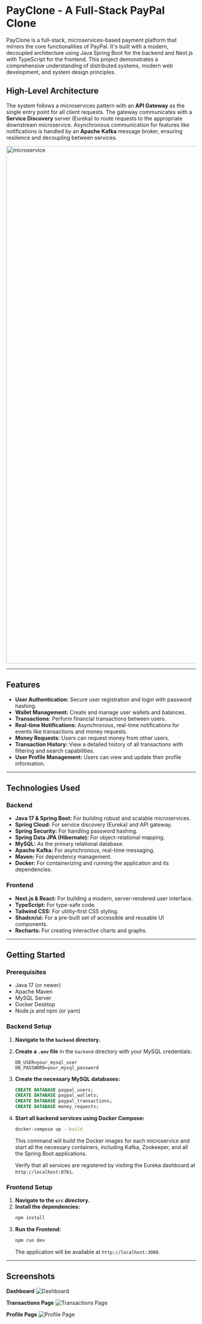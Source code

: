 # PayClone - A Full-Stack PayPal Clone

PayClone is a full-stack, microservices-based payment platform that mirrors the core functionalities of PayPal. It's built with a modern, decoupled architecture using Java Spring Boot for the backend and Next.js with TypeScript for the frontend. This project demonstrates a comprehensive understanding of distributed systems, modern web development, and system design principles.

## High-Level Architecture

The system follows a microservices pattern with an **API Gateway** as the single entry point for all client requests. The gateway communicates with a **Service Discovery** server (Eureka) to route requests to the appropriate downstream microservice. Asynchronous communication for features like notifications is handled by an **Apache Kafka** message broker, ensuring resilience and decoupling between services.



<img width="1493" height="1373" alt="microservice" src="https://github.com/user-attachments/assets/7e3b0ae2-be14-4f46-941f-ee7166f1ebca" />



---

## Features

* **User Authentication:** Secure user registration and login with password hashing.
* **Wallet Management:** Create and manage user wallets and balances.
* **Transactions:** Perform financial transactions between users.
* **Real-time Notifications:** Asynchronous, real-time notifications for events like transactions and money requests.
* **Money Requests:** Users can request money from other users.
* **Transaction History:** View a detailed history of all transactions with filtering and search capabilities.
* **User Profile Management:** Users can view and update their profile information.

---

## Technologies Used

### Backend

* **Java 17 & Spring Boot:** For building robust and scalable microservices.
* **Spring Cloud:** For service discovery (Eureka) and API gateway.
* **Spring Security:** For handling password hashing.
* **Spring Data JPA (Hibernate):** For object-relational mapping.
* **MySQL:** As the primary relational database.
* **Apache Kafka:** For asynchronous, real-time messaging.
* **Maven:** For dependency management.
* **Docker:** For containerizing and running the application and its dependencies.

### Frontend

* **Next.js & React:** For building a modern, server-rendered user interface.
* **TypeScript:** For type-safe code.
* **Tailwind CSS:** For utility-first CSS styling.
* **Shadcn/ui:** For a pre-built set of accessible and reusable UI components.
* **Recharts:** For creating interactive charts and graphs.

---

## Getting Started

### Prerequisites

* Java 17 (or newer)
* Apache Maven
* MySQL Server
* Docker Desktop
* Node.js and npm (or yarn)

### Backend Setup

1.  **Navigate to the `backend` directory.**
2.  **Create a `.env` file** in the `backend` directory with your MySQL credentials:
    ```
    DB_USER=your_mysql_user
    DB_PASSWORD=your_mysql_password
    ```
3.  **Create the necessary MySQL databases:**
    ```sql
    CREATE DATABASE paypal_users;
    CREATE DATABASE paypal_wallets;
    CREATE DATABASE paypal_transactions;
    CREATE DATABASE money_requests;
    ```
4.  **Start all backend services using Docker Compose:**
    ```bash
    docker-compose up --build
    ```
    This command will build the Docker images for each microservice and start all the necessary containers, including Kafka, Zookeeper, and all the Spring Boot applications.

    Verify that all services are registered by visiting the Eureka dashboard at `http://localhost:8761`.

### Frontend Setup

1.  **Navigate to the `src` directory.**
2.  **Install the dependencies:**
    ```bash
    npm install
    ```
3.  **Run the Frontend:**
    ```bash
    npm run dev
    ```
    The application will be available at `http://localhost:3000`.

---

## Screenshots


**Dashboard**
![Dashboard](placeholder.png)

**Transactions Page**
![Transactions Page](placeholder.png)

**Profile Page**
![Profile Page](placeholder.png)

